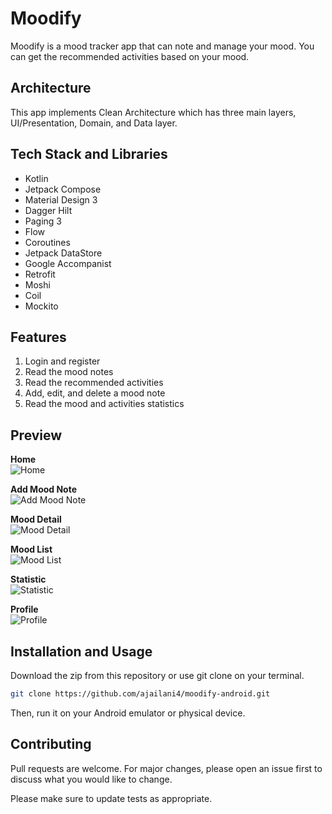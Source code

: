 # Moodify
Moodify is a mood tracker app that can note and manage your mood. You can get the recommended activities based on your mood.

## Architecture
This app implements Clean Architecture which has three main layers, UI/Presentation, Domain, and Data layer.

## Tech Stack and Libraries
- Kotlin
- Jetpack Compose
- Material Design 3
- Dagger Hilt
- Paging 3
- Flow
- Coroutines
- Jetpack DataStore
- Google Accompanist
- Retrofit
- Moshi
- Coil
- Mockito

## Features
1. Login and register
2. Read the mood notes
3. Read the recommended activities
4. Add, edit, and delete a mood note
5. Read the mood and activities statistics

## Preview
**Home**<br/>
![Home](https://res.cloudinary.com/dkwoatrfe/image/upload/w_360,h_800/v1678879157/moodify_screenshots/04_Home_lqk4qn.jpg)

**Add Mood Note**<br/>
![Add Mood Note](https://res.cloudinary.com/dkwoatrfe/image/upload/w_360,h_800/v1678879157/moodify_screenshots/06_Add_and_Edit_Mood_1_vejb7p.jpg)

**Mood Detail**<br/>
![Mood Detail](https://res.cloudinary.com/dkwoatrfe/image/upload/w_360,h_800/v1678879156/moodify_screenshots/08_Mood_Detail_wwav95.jpg)

**Mood List**<br/>
![Mood List](https://res.cloudinary.com/dkwoatrfe/image/upload/w_360,h_800/v1678879157/moodify_screenshots/05_Mood_List_hwpvpq.jpg)

**Statistic**<br/>
![Statistic](https://res.cloudinary.com/dkwoatrfe/image/upload/w_360,h_800/v1678879157/moodify_screenshots/11_Statistic_zqa6j0.jpg)

**Profile**<br/>
![Profile](https://res.cloudinary.com/dkwoatrfe/image/upload/w_360,h_800/v1678879157/moodify_screenshots/12_Profile_rlfweu.jpg)

## Installation and Usage
Download the zip from this repository or use git clone on your terminal.

```bash
git clone https://github.com/ajailani4/moodify-android.git
```
Then, run it on your Android emulator or physical device.

## Contributing
Pull requests are welcome. For major changes, please open an issue first to discuss what you would like to change.

Please make sure to update tests as appropriate.
